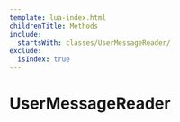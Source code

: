 ```yaml
---
template: lua-index.html
childrenTitle: Methods
include:
  startsWith: classes/UserMessageReader/
exclude:
  isIndex: true
---
```


# UserMessageReader
